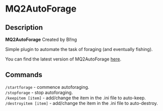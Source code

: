 # MQ2AutoForage

## Description

**MQ2AutoForage** Created by Bl!ng

Simple plugin to automate the task of foraging (and eventually fishing).

You can find the latest version of MQ2AutoForage [here](https://macroquest.org/phpBB3/viewtopic.php?f=50&t=9588&hilit=MQ2AutoForage).

## Commands

`/startforage` - commence autoforaging.<br>
`/stopforage` - stop autoforaging.<br>
`/keepitem [item]` - add/change the item in the .ini file to auto-keep.<br>
`/destroyitem [item]` - add/change the item in the .ini file to auto-destroy.<br>
